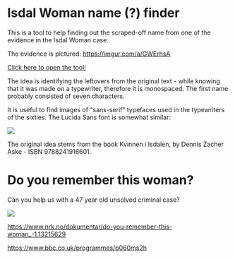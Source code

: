 # Isdal Woman name (?) finder
This is a tool to help finding out the scraped-off name from one of the evidence in the Isdal Woman case.

The evidence is pictured: https://imgur.com/a/GWErhsA

[Click here to open the tool!](isdal.html)

The idea is identifying the leftovers from the original text - while knowing that it was made on a typewriter, therefore it is monospaced. The first name probably consisted of seven characters.

It is useful to find images of "sans-serif" typefaces used in the typewriters of the sixties. The Lucida Sans font is somewhat similar:

![](http://www.fontage.com/_images/large/ltype.gif)

The original idea stems from the book Kvinnen i Isdalen, by Dennis Zacher Aske - ISBN 9788241916601. 

# Do you remember this woman?

Can you help us with a 47 year old unsolved criminal case?

![](https://gfx.nrk.no/QlzNqhT3Q1fwTH6TL-EtwgClPzJcuH35FGy3nvPgE6Xg)

https://www.nrk.no/dokumentar/do-you-remember-this-woman_-1.13215629

https://www.bbc.co.uk/programmes/p060ms2h
